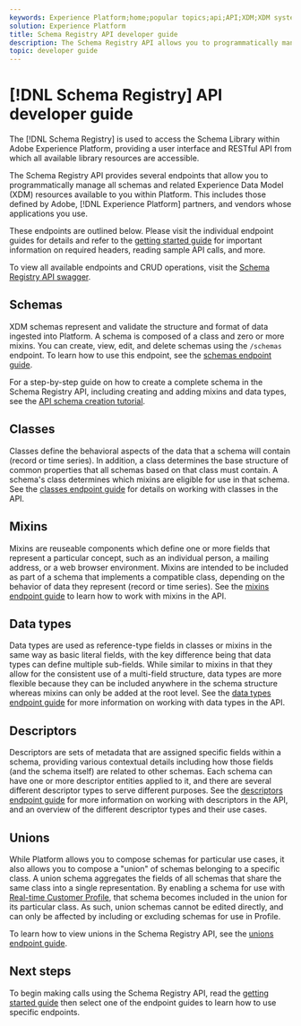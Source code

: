 ```yaml
---
keywords: Experience Platform;home;popular topics;api;API;XDM;XDM system;;experience data model;Experience data model;Experience Data Model;data model;Data Model;schema registry;Schema Registry;
solution: Experience Platform
title: Schema Registry API developer guide
description: The Schema Registry API allows you to programmatically manage all schemas and related XDM resources available to you within Experience Platform. 
topic: developer guide
---
```


# [!DNL Schema Registry] API developer guide

The [!DNL Schema Registry] is used to access the Schema Library within Adobe Experience Platform, providing a user interface and RESTful API from which all available library resources are accessible.

The Schema Registry API provides several endpoints that allow you to programmatically manage all schemas and related Experience Data Model (XDM) resources available to you within Platform. This includes those defined by Adobe, [!DNL Experience Platform] partners, and vendors whose applications you use.

These endpoints are outlined below. Please visit the individual endpoint guides for details and refer to the [getting started guide](./getting-started.md) for important information on required headers, reading sample API calls, and more.

To view all available endpoints and CRUD operations, visit the [Schema Registry API swagger](https://www.adobe.io/apis/experienceplatform/home/api-reference.html#!acpdr/swagger-specs/schema-registry.yaml).

## Schemas

XDM schemas represent and validate the structure and format of data ingested into Platform. A schema is composed of a class and zero or more mixins. You can create, view, edit, and delete schemas using the `/schemas` endpoint. To learn how to use this endpoint, see the [schemas endpoint guide](./schemas.md).

For a step-by-step guide on how to create a complete schema in the Schema Registry API, including creating and adding mixins and data types, see the [API schema creation tutorial](../tutorials/create-schema-api.md).

## Classes

Classes define the behavioral aspects of the data that a schema will contain (record or time series). In addition, a class determines the base structure of common properties that all schemas based on that class must contain. A schema's class determines which mixins are eligible for use in that schema. See the [classes endpoint guide](./classes.md) for details on working with classes in the API.

## Mixins

Mixins are reuseable components which define one or more fields that represent a particular concept, such as an individual person, a mailing address, or a web browser environment. Mixins are intended to be included as part of a schema that implements a compatible class, depending on the behavior of data they represent (record or time series). See the [mixins endpoint guide](./mixins.md) to learn how to work with mixins in the API.

## Data types

Data types are used as reference-type fields in classes or mixins in the same way as basic literal fields, with the key difference being that data types can define multiple sub-fields. While similar to mixins in that they allow for the consistent use of a multi-field structure, data types are more flexible because they can be included anywhere in the schema structure whereas mixins can only be added at the root level. See the [data types endpoint guide](./data-types.md) for more information on working with data types in the API.

## Descriptors

Descriptors are sets of metadata that are assigned specific fields within a schema, providing various contextual details including how those fields (and the schema itself) are related to other schemas. Each schema can have one or more descriptor entities applied to it, and there are several different descriptor types to serve different purposes. See the [descriptors endpoint guide](./descriptors.md) for more information on working with descriptors in the API, and an overview of the different descriptor types and their use cases.

## Unions

While Platform allows you to compose schemas for particular use cases, it also allows you to compose a "union" of schemas belonging to a specific class. A union schema aggregates the fields of all schemas that share the same class into a single representation. By enabling a schema for use with [Real-time Customer Profile](../../profile/home.md), that schema becomes included in the union for its particular class. As such, union schemas cannot be edited directly, and can only be affected by including or excluding schemas for use in Profile.

To learn how to view unions in the Schema Registry API, see the [unions endpoint guide](./unions.md).

## Next steps

To begin making calls using the Schema Registry API, read the [getting started guide](./getting-started.md) then select one of the endpoint guides to learn how to use specific endpoints.